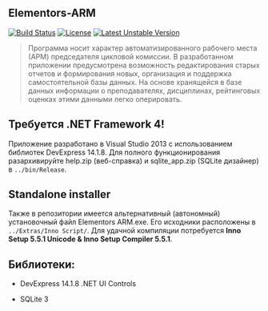 ## Elementors-ARM

[![Build Status](https://travis-ci.org/Exoticness/Elementors-arm.svg?branch=master)](https://travis-ci.org/Exoticness/Elementors-arm) [![License](https://poser.pugx.org/elementors/elementors/license.svg)](https://packagist.org/packages/elementors/elementors) [![Latest Unstable Version](https://poser.pugx.org/elementors/elementors/v/unstable.svg)](https://packagist.org/packages/elementors/elementors) 

> Программа носит характер автоматизированного рабочего места (АРМ) председателя цикловой комиссии. В разработанном приложении предусмотрена возможность редактирования старых отчетов и формирования новых, организация и поддержка самостоятельной базы данных. На основе хранящейся в базе данных информации о преподавателях, дисциплинах, рейтинговых оценках этими данными легко оперировать.

## Требуется .NET Framework 4!

Приложение разработано в Visual Studio 2013 с использованием библиотек DevExpress 14.1.8. Для полного функционирования разархивируйте help.zip (веб-справка) и sqlite_app.zip (SQLite дизайнер) в `../bin/Release`.

## Standalone installer

Также в репозитории имеется альтернативный (автономный) установочный файл Elementors ARM.exe. Его исходники расположены в `../Extras/Inno Script/`. Для удачной компиляции потребуется **Inno Setup 5.5.1 Unicode & Inno Setup Compiler 5.5.1**.

## Библиотеки:

- DevExpress 14.1.8 .NET UI Controls

- SQLite 3

